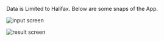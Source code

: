 Data is Limited to Halifax.
Below are some snaps of the App.

![input screen](https://github.com//parijatb2018//Machine-Learning//Machine%Learning%Repo//Python//Property%Type%Identification%Web%App//APP%Images//img0.JPG)

![result screen](https://github.com//parijatb2018//Machine-Learning//Machine%Learning%Repo//Python//Property%Type%Identification%Web%App//APP%Images//img1.JPG)
